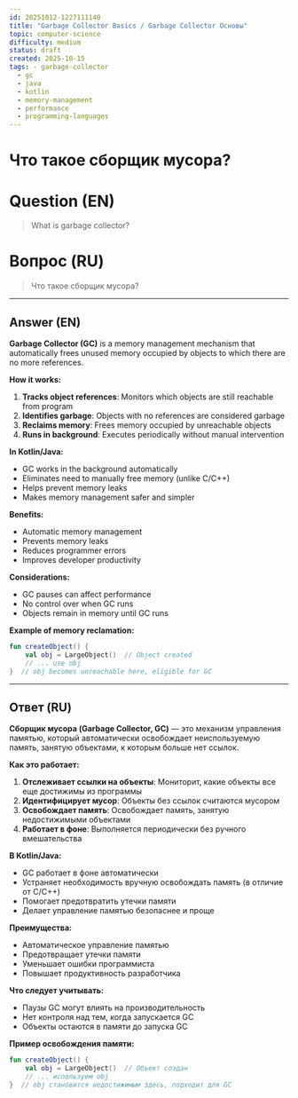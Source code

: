 ```yaml
---
id: 20251012-1227111140
title: "Garbage Collector Basics / Garbage Collector Основы"
topic: computer-science
difficulty: medium
status: draft
created: 2025-10-15
tags: - garbage-collector
  - gc
  - java
  - kotlin
  - memory-management
  - performance
  - programming-languages
---
```

# Что такое сборщик мусора?

# Question (EN)
> What is garbage collector?

# Вопрос (RU)
> Что такое сборщик мусора?

---

## Answer (EN)

**Garbage Collector (GC)** is a memory management mechanism that automatically frees unused memory occupied by objects to which there are no more references.

**How it works:**

1. **Tracks object references**: Monitors which objects are still reachable from program
2. **Identifies garbage**: Objects with no references are considered garbage
3. **Reclaims memory**: Frees memory occupied by unreachable objects
4. **Runs in background**: Executes periodically without manual intervention

**In Kotlin/Java:**
- GC works in the background automatically
- Eliminates need to manually free memory (unlike C/C++)
- Helps prevent memory leaks
- Makes memory management safer and simpler

**Benefits:**
- Automatic memory management
- Prevents memory leaks
- Reduces programmer errors
- Improves developer productivity

**Considerations:**
- GC pauses can affect performance
- No control over when GC runs
- Objects remain in memory until GC runs

**Example of memory reclamation:**
```kotlin
fun createObject() {
    val obj = LargeObject()  // Object created
    // ... use obj
}  // obj becomes unreachable here, eligible for GC
```

---

## Ответ (RU)

**Сборщик мусора (Garbage Collector, GC)** — это механизм управления памятью, который автоматически освобождает неиспользуемую память, занятую объектами, к которым больше нет ссылок.

**Как это работает:**

1. **Отслеживает ссылки на объекты**: Мониторит, какие объекты все еще достижимы из программы
2. **Идентифицирует мусор**: Объекты без ссылок считаются мусором
3. **Освобождает память**: Освобождает память, занятую недостижимыми объектами
4. **Работает в фоне**: Выполняется периодически без ручного вмешательства

**В Kotlin/Java:**
- GC работает в фоне автоматически
- Устраняет необходимость вручную освобождать память (в отличие от C/C++)
- Помогает предотвратить утечки памяти
- Делает управление памятью безопаснее и проще

**Преимущества:**
- Автоматическое управление памятью
- Предотвращает утечки памяти
- Уменьшает ошибки программиста
- Повышает продуктивность разработчика

**Что следует учитывать:**
- Паузы GC могут влиять на производительность
- Нет контроля над тем, когда запускается GC
- Объекты остаются в памяти до запуска GC

**Пример освобождения памяти:**
```kotlin
fun createObject() {
    val obj = LargeObject()  // Объект создан
    // ... используем obj
}  // obj становится недостижимым здесь, подходит для GC
```

